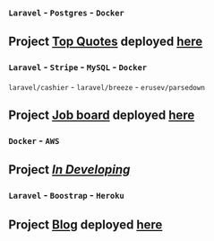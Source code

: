 ### `Laravel` - `Postgres` - `Docker`
## Project [Top Quotes](https://github.com/Marken2808/PhpPract/tree/main/laravel-docker-heroku) deployed [here](http://mylaraveldocker.herokuapp.com/)

### `Laravel` - `Stripe` - `MySQL` - `Docker`
`laravel/cashier` - `laravel/breeze` - `erusev/parsedown`
## Project [Job board](https://github.com/Marken2808/PhpPract/tree/main/laravel-docker-local) deployed [here](http://laravel-docker-job-board.herokuapp.com/)

### `Docker` - `AWS` 
## Project [<i>In Developing</i>](https://github.com/Marken2808/PhpPract/tree/main/laravel-docker-aws)

### `Laravel` - `Boostrap` - `Heroku`
## Project [Blog](https://github.com/Marken2808/PhpPract/tree/main/posty) deployed [here](http://tuanblog.herokuapp.com/posts)
